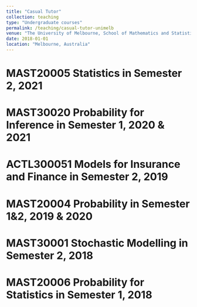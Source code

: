 ```yaml
---
title: "Casual Tutor"
collection: teaching
type: "Undergraduate courses"
permalink: /teaching/casual-tutor-unimelb
venue: "The University of Melbourne, School of Mathematics and Statistics"
date: 2018-01-01
location: "Melbourne, Australia"
---
```




MAST20005 Statistics in Semester 2, 2021
======

MAST30020 Probability for Inference in Semester 1, 2020 & 2021
======

ACTL300051 Models for Insurance and Finance in Semester 2, 2019
======

MAST20004 Probability in Semester 1&2, 2019 & 2020
======

MAST30001 Stochastic Modelling in Semester 2, 2018
======

MAST20006 Probability for Statistics in Semester 1, 2018
======
